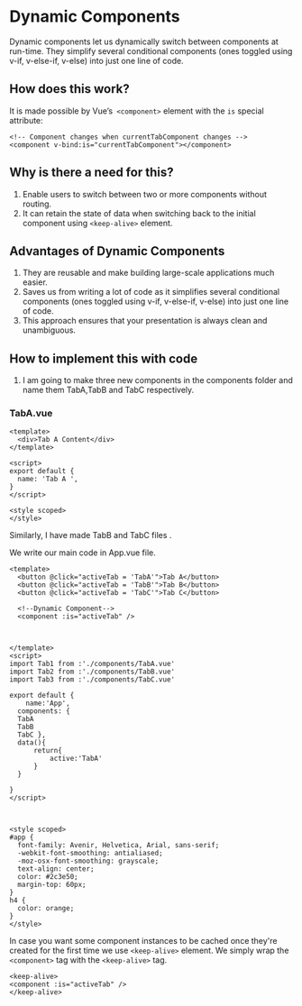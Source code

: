  # Dynamic Components
Dynamic components let us dynamically switch between components at run-time. They simplify several conditional components (ones toggled using v-if, v-else-if, v-else) into just one line of code.

## How does this work?
It is made possible by Vue’s``` <component>``` element with the ```is``` special attribute:
```
<!-- Component changes when currentTabComponent changes -->
<component v-bind:is="currentTabComponent"></component>
```
## Why is there a need for this?
1. Enable users to switch between two or more components without routing.  
2. It can retain the state of data when switching back to the initial component using ```<keep-alive>``` element.  

## Advantages of Dynamic Components
1. They are  reusable and make building large-scale applications much easier.
2. Saves us from writing a lot of code as it simplifies several conditional components (ones toggled using v-if, v-else-if, v-else) into just one line of code.
3. This approach ensures that your presentation is always clean and unambiguous.
## How to implement this with code
1. I am going to make three new components in the components folder and name them TabA,TabB and TabC respectively.
### TabA.vue
```
<template>
  <div>Tab A Content</div>
</template>

<script>
export default {
  name: 'Tab A ',
}
</script>

<style scoped>
</style>
```
Similarly, I have made TabB and TabC files .  
  
We write our main code in App.vue file.
```
<template>
  <button @click="activeTab = 'TabA'">Tab A</button>
  <button @click="activeTab = 'TabB'">Tab B</button>
  <button @click="activeTab = 'TabC'">Tab C</button>

  <!--Dynamic Component-->
  <component :is="activeTab" />



</template>
<script>
import Tab1 from :'./components/TabA.vue'
import Tab2 from :'./components/TabB.vue'
import Tab3 from :'./components/TabC.vue'

export default {
    name:'App',
  components: { 
  TabA
  TabB
  TabC },
  data(){
      return{
          active:'TabA'
      }
  }
    
}
</script>



<style scoped>
#app {
  font-family: Avenir, Helvetica, Arial, sans-serif;
  -webkit-font-smoothing: antialiased;
  -moz-osx-font-smoothing: grayscale;
  text-align: center;
  color: #2c3e50;
  margin-top: 60px;
}
h4 {
  color: orange;
}
</style>
```  
In case you want some component instances to be cached once they're created for the first time we use ```<keep-alive>``` element. We simply wrap the ```<component>``` tag with the ```<keep-alive>``` tag.
```
<keep-alive>
<component :is="activeTab" />
</keep-alive>


 






